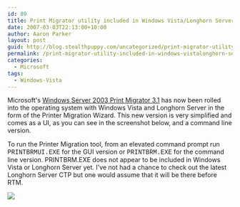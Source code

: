 ```yaml
---
id: 89
title: Print Migrator utility included in Windows Vista/Longhorn Server
date: 2007-03-03T22:13:00+10:00
author: Aaron Parker
layout: post
guid: http://blog.stealthpuppy.com/uncategorized/print-migrator-utility-included-in-windows-vistalonghorn-server
permalink: /print-migrator-utility-included-in-windows-vistalonghorn-server/
categories:
  - Microsoft
tags:
  - Windows-Vista
---
```

Microsoft's [Windows Server 2003 Print Migrator 3.1](http://www.microsoft.com/WindowsServer2003/techinfo/overview/printmigrator3.1.mspx) has now been rolled into the operating system with Windows Vista and Longhorn Server in the form of the Printer Migration Wizard. This new version is very simplified and comes as a UI, as you can see in the screenshot below, and a command line version.

To run the Printer Migration tool, from an elevated command prompt run <font face="courier new,courier">PRINTBRMUI.EXE</font> for the GUI version or <font face="courier new,courier">PRINTBRM.EXE</font> for the command line version. PRINTBRM.EXE does not appear to be included in Windows Vista or Longhorn Server yet. I've not had a chance to check out the latest Longhorn Server CTP but one would assume that it will be there before RTM.

<img border="0" src="{{site.baseurl}}.com/media/2007/03/1000.14.1073.PrintMigrator.png" />